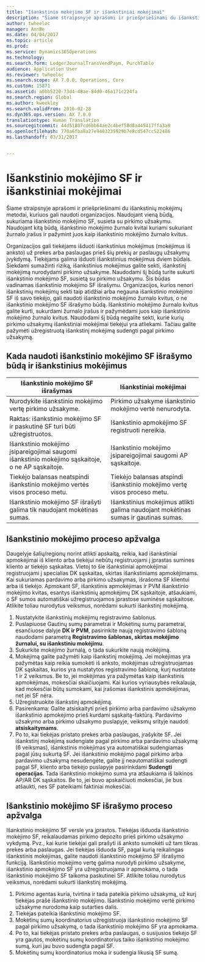 ```yaml
---
title: "Išankstinio mokėjimo SF ir išankstiniai mokėjimai"
description: "Šiame straipsnyje aprašomi ir priešpriešinami du išankstinių mokėjimų metodai, kuriuos gali naudoti organizacijos. Naudojant vieną būdą, sukuriama išankstinio mokėjimo SF, susieta su pirkimo užsakymu. Naudojant kitą būdą, išankstinio mokėjimo žurnalo kvitai kuriami sukuriant žurnalo įrašus ir pažymint juos kaip išankstinio mokėjimo žurnalo kvitus."
author: twheeloc
manager: AnnBe
ms.date: 04/04/2017
ms.topic: article
ms.prod: 
ms.service: Dynamics365Operations
ms.technology: 
ms.search.form: LedgerJournalTransVendPaym, PurchTable
audience: Application User
ms.reviewer: twheeloc
ms.search.scope: AX 7.0.0, Operations, Core
ms.custom: 15871
ms.assetid: a0bb5220-73d4-48ae-84d0-46a171c224fa
ms.search.region: Global
ms.author: kweekley
ms.search.validFrom: 2016-02-28
ms.dyn365.ops.version: AX 7.0.0
translationtype: Human Translation
ms.sourcegitcommit: 44d51807cd6bb64ae2c4bef58d8a445417ffa3a9
ms.openlocfilehash: 770a6fba8a27e9403235929b7e8cd547cc522486
ms.lasthandoff: 03/31/2017


---
```


# <a name="prepayment-invoices-vs-prepayments"></a>Išankstinio mokėjimo SF ir išankstiniai mokėjimai

Šiame straipsnyje aprašomi ir priešpriešinami du išankstinių mokėjimų metodai, kuriuos gali naudoti organizacijos. Naudojant vieną būdą, sukuriama išankstinio mokėjimo SF, susieta su pirkimo užsakymu. Naudojant kitą būdą, išankstinio mokėjimo žurnalo kvitai kuriami sukuriant žurnalo įrašus ir pažymint juos kaip išankstinio mokėjimo žurnalo kvitus.

Organizacijos gali tiekėjams išduoti išankstinius mokėjimus (mokėjimus iš anksto) už prekes arba paslaugas prieš šių prekių ar paslaugų užsakymų įvykdymą. Tiekėjams galima išduoti išankstinius mokėjimus dviem būdais. Siekdami sumažinti riziką, išankstinius mokėjimus galite sekti, išankstinį mokėjimą nurodydami pirkimo užsakyme. Naudodami šį būdą turite sukurti išankstinio mokėjimo SF, susietą su pirkimo užsakymu. Šis būdas vadinamas išankstinio mokėjimo SF išrašymu. Organizacijos, kurios nenori išankstinių mokėjimų sekti taip atidžiai arba negauna išankstinio mokėjimo SF iš savo tiekėjo, gali naudoti išankstinio mokėjimo žurnalo kvitus, o ne išankstinio mokėjimo SF išrašymo būdą. Išankstinio mokėjimo žurnalo kvitus galite kurti, sukurdami žurnalo įrašus ir pažymėdami juos kaip išankstinio mokėjimo žurnalo kvitus. Naudodami šį būdą negalite sekti, kurie kurių pirkimo užsakymų išankstiniai mokėjimai tiekėjui yra atliekami. Tačiau galite pažymėti užregistruotą išankstinį mokėjimą sudengti pagal pirkimo užsakymą.

## <a name="when-to-use-prepayment-invoicing-vs-prepayments"></a>Kada naudoti išankstinio mokėjimo SF išrašymo būdą ir išankstinius mokėjimus
| Išankstinio mokėjimo SF išrašymas                                                                | Išankstiniai mokėjimai                                                              |
|-------------------------------------------------------------------------------------|--------------------------------------------------------------------------|
| Nurodykite išankstinio mokėjimo vertę pirkimo užsakyme.                                    | Pirkimo užsakyme išankstinio mokėjimo vertė nenurodyta.                    |
| Raktas: išankstinio mokėjimo SF ir paskutinė SF turi būti užregistruotos.                       | Išankstinio apmokėjimo SF registruoti nereikia.                                    |
| Išankstinio mokėjimo įsipareigojimai saugomi išankstinio mokėjimo sąskaitoje, o ne AP sąskaitoje. | Išankstinio mokėjimo įsipareigojimai saugomi AP sąskaitoje.                  |
| Tiekėjo balansas neatspindi išankstinio mokėjimo vertės visos proceso metu.     | Tiekėjo balansas atspindi išankstinio mokėjimo vertę visos proceso metu. |
| Išankstinio mokėjimo SF išrašyti galima tik naudojant mokėtinas sumas.                         | Išankstinius mokėjimus atlikti galima naudojant mokėtinas sumas ir gautinas sumas.    |

## <a name="overview-of-the-prepayment-process"></a>Išankstinio mokėjimo proceso apžvalga
Daugelyje šalių/regionų norint atlikti apskaitą, reikia, kad išankstiniai apmokėjimai iš kliento arba tiekėjui nebūtų registruojami į įprastas sumines kliento ar tiekėjo sąskaitas. Vietoj to šie išankstiniai apmokėjimai registruojami į specialias DK sąskaitas, skirtas išankstiniams apmokėjimams. Kai sukuriamas pardavimo arba pirkimo užsakymas, išrašoma SF klientui arba iš tiekėjo. Apmokant SF, išankstinis apmokėjimas ir PVM išankstinio mokėjimo kvitas, esantys išankstinių apmokėjimų DK sąskaitoje, atšaukiami, o SF sumos automatiškai užregistruojamos įprastose suminėse sąskaitose. Atlikite toliau nurodytus veiksmus, norėdami sukurti išankstinį mokėjimą.

1.  Nustatykite išankstinių mokėjimų registravimo šablonus.
2.  Puslapiuose Gautinų sumų parametrai ir Mokėtinų sumų parametrai, esančiuose dalyje **DK ir PVM**, pasirinkite naują registravimo šabloną naudodami parametrą **Registravimo šablonas, skirtas mokėjimo žurnalui, su išankstiniu mokėjimu**.
3.  Sukurkite mokėjimo žurnalą, o tada sukurkite naują mokėjimą.
4.  Mokėjimą galite pažymėti kaip išankstinį mokėjimą. Jei mokėjimas yra pažymėtas kaip reikia sumokėti iš anksto, mokėjimas užregistruojamas DK sąskaitas, kurios yra nustatytos registravimo šabloną, kurį nustatote 1 ir 2 veiksmus. Be to, jei mokėjimas yra pažymėtas kaip išankstinis apmokėjimas, mokesčiai skaičiuojami. Kai kurios vyriausybės reikalauja, kad mokesčiai būtų sumokami, kai įrašomas išankstinis apmokėjimas, net jei SF nėra.
5.  Užregistruokite išankstinį apmokėjimą.
6.  Pasirenkama: Galite atsiskaityti prieš pirkimo arba pardavimo užsakymo išankstinio apmokėjimo prieš kurdami sąskaitą-faktūrą. Pardavimo užsakymo arba pirkimo užsakymo puslapyje, veiksmų srityje naudoti **atsiskaitymams**.
7.  Po to, kai tiekėjas pristato prekes arba paslaugas, įrašykite SF. Jei išankstinį mokėjimą sudengiate pagal pirkimo arba pardavimo užsakymą (6 veiksmas), išankstinis mokėjimas yra automatiškai sudengiamas pagal jūsų sukurtą SF. Jei išankstinio mokėjimo pagal pirkimo arba pardavimo užsakymą nesudengėte, galite jį neautomatiškai sudengti pagal SF, kliento arba tiekėjo puslapyje pasirinkdami **Sudengti operacijas**. Tada išankstinio mokėjimo suma yra atšaukiama iš laikinos AP/AR DK sąskaitos. Be to, jei buvo apskaičiuoti mokesčiai, jie bus atšaukti, nes SF pateikiami faktiniai mokesčiai.

## <a name="overview-of-the-prepayment-invoicing-process"></a>Išankstinio mokėjimo SF išrašymo proceso apžvalga
Išankstinio mokėjimo SF versle yra įprastos. Tiekėjas išduoda išankstinio mokėjimo SF, reikalaudamas pirkimo depozito prieš pirkimo užsakymo vykdymą. Pvz., kai kurie tiekėjai gali prašyti iš anksto sumokėti už tam tikras prekes arba paslaugas. Jei tiekėjas išduoda SF, pagal kurią reikalingas išankstinis mokėjimas, galite naudoti išankstinio mokėjimo SF išrašymo funkciją. Išankstinio mokėjimo vertę galima nurodyti pirkimo užsakyme, išankstinio apmokėjimo SF yra užregistruojama ir apmokama, o tada išankstinio mokėjimo SF taikoma paskutinei SF. Atlikite toliau nurodytus veiksmus, norėdami sukurti išankstinį mokėjimą.

1.  Pirkimo agentas kuria, tvirtina ir tada pateikia pirkimo užsakymą, už kurį tiekėjas prašė išankstinio mokėjimo. Išankstinio mokėjimo vertė pirkimo užsakyme nurodoma kaip sutarties dalis.
2.  Tiekėjas pateikia išankstinio mokėjimo SF.
3.  Mokėtinų sumų koordinatorius užregistruoja išankstinio mokėjimo SF pagal pirkimo užsakymą, o tada išankstinio mokėjimo SF yra apmokama.
4.  Po to, kai tiekėjas pristato prekes arba paslaugas, o susijusios tiekėjo SF yra gautos, mokėtinų sumų koordinatorius taiko išankstinio mokėjimo sumą, kuri jau buvo sudengta pagal SF.
5.  Mokėtinų sumų koordinatorius moka ir sudengia likusią SF sumą.




